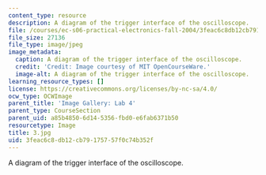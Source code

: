 ```yaml
---
content_type: resource
description: A diagram of the trigger interface of the oscilloscope.
file: /courses/ec-s06-practical-electronics-fall-2004/3feac6c8db12cb79175757f0c74b352f_3.jpg
file_size: 27136
file_type: image/jpeg
image_metadata:
  caption: A diagram of the trigger interface of the oscilloscope.
  credit: 'Credit: Image courtesy of MIT OpenCourseWare.'
  image-alt: A diagram of the trigger interface of the oscilloscope.
learning_resource_types: []
license: https://creativecommons.org/licenses/by-nc-sa/4.0/
ocw_type: OCWImage
parent_title: 'Image Gallery: Lab 4'
parent_type: CourseSection
parent_uid: a85b4850-6d14-5356-fbd0-e6fab6371b50
resourcetype: Image
title: 3.jpg
uid: 3feac6c8-db12-cb79-1757-57f0c74b352f
---
```

A diagram of the trigger interface of the oscilloscope.